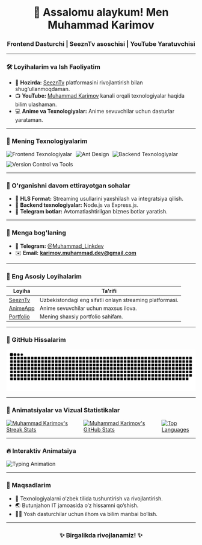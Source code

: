 <h1 align="center">👋 Assalomu alaykum! Men Muhammad Karimov</h1>
<h3 align="center">Frontend Dasturchi | SeeznTv asoschisi | YouTube Yaratuvchisi</h3>

---

### 🛠️ Loyihalarim va Ish Faoliyatim

- 🔭 **Hozirda:** [SeeznTv](https://github.com/Metasensei/SeeznTv) platformasini rivojlantirish bilan shug‘ullanmoqdaman.
- 📺 **YouTube:** [Muhammad Karimov](https://www.youtube.com/@metaKarimov) kanali orqali texnologiyalar haqida bilim ulashaman.
- 💻 **Anime va Texnologiyalar:** Anime sevuvchilar uchun dasturlar yarataman.

---

### 🧰 Mening Texnologiyalarim

<div style="display: flex; flex-wrap: wrap; gap: 10px; align-items: flex-start;">
    <img src="https://skillicons.dev/icons?i=html,css,bootstrap,sass,tailwind,js,ts,react,nextjs,redux" alt="Frontend Texnologiyalar" title="Frontend Texnologiyalar" />
    <img src="https://skillicons.dev/icons?i=antdesign" alt="Ant Design" title="Ant Design" />
    <img src="https://skillicons.dev/icons?i=nodejs,express,firebase,mongodb" alt="Backend Texnologiyalar" title="Backend Texnologiyalar" />
    <img src="https://skillicons.dev/icons?i=git,github,telegram,docker,postman,vscode" alt="Version Control va Tools" title="Version Control va Tools" />
</div>

---

### 🌱 O'rganishni davom ettirayotgan sohalar

- 📘 **HLS Format:** Streaming usullarini yaxshilash va integratsiya qilish.
- 🚀 **Backend texnologiyalar:** Node.js va Express.js.
- 🤖 **Telegram botlar:** Avtomatlashtirilgan biznes botlar yaratish.

---

### 💬 Menga bog'laning

- 📱 **Telegram:** [@Muhammad_Linkdev](https://t.me/Muhammad_Linkdev)
- ✉️ **Email:** **karimov.muhammad.dev@gmail.com**

---

### 🚀 Eng Asosiy Loyihalarim

| Loyiha | Ta'rifi |
|--------|---------|
| [SeeznTv](https://github.com/Metasensei/SeeznTv) | Uzbekistondagi eng sifatli onlayn streaming platformasi. |
| [AnimeApp](https://github.com/Metasensei/AnimeApp) | Anime sevuvchilar uchun maxsus ilova. |
| [Portfolio](https://github.com/Metasensei/Portfolio) | Mening shaxsiy portfolio sahifam. |

---

### 🐍 GitHub Hissalarim

<div align="left">
  <img alt="snake eating my contributions" src="https://raw.githubusercontent.com/salesp07/salesp07/output/github-contribution-grid-snake.svg" />
</div>

---

### 🎨 Animatsiyalar va Vizual Statistikalar

<div style="display: flex; gap: 15px;">
  <a href="https://github-readme-streak-stats.herokuapp.com/?user=Metasensei&theme=radical" title="Muhammad Karimov's Streak Stats">
    <img src="https://github-readme-streak-stats.herokuapp.com/?user=Metasensei&theme=radical" alt="Muhammad Karimov's Streak Stats" />
  </a>
  <a href="https://github-readme-stats.vercel.app/api?username=Metasensei&show_icons=true&theme=radical" title="Muhammad Karimov's GitHub Stats">
    <img src="https://github-readme-stats.vercel.app/api?username=Metasensei&show_icons=true&theme=radical" alt="Muhammad Karimov's GitHub Stats" />
  </a>
  <a href="https://github-readme-stats.vercel.app/api/top-langs/?username=Metasensei&layout=compact&theme=radical" title="Muhammad Karimov's Top Languages">
    <img src="https://github-readme-stats.vercel.app/api/top-langs/?username=Metasensei&layout=compact&theme=radical" alt="Top Languages" />
  </a>
</div>

---

### 🔥 Interaktiv Animatsiya

<div align="left">
  <img src="https://readme-typing-svg.herokuapp.com?font=Fira+Code&weight=900&size=28&pause=1000&color=38B2AC&vCenter=true&width=435&lines=Frontend+Dasturchi;Anime+Sevuvchi;IT+Soha+O'qituvchisi" alt="Typing Animation" />
</div>

---

### 🎯 Maqsadlarim

- 🚀 Texnologiyalarni o‘zbek tilida tushuntirish va rivojlantirish.
- 🌏 Butunjahon IT jamoasida o‘z hissamni qo‘shish.
- 🧑‍🏫 Yosh dasturchilar uchun ilhom va bilim manbai bo‘lish.

---

<h3 align="center">✨ Birgalikda rivojlanamiz! ✨</h3>
